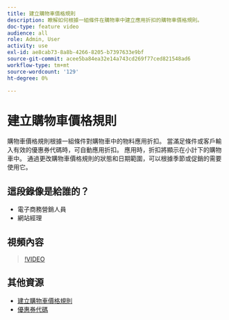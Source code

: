 ```yaml
---
title: 建立購物車價格規則
description: 瞭解如何根據一組條件在購物車中建立應用折扣的購物車價格規則。
doc-type: feature video
audience: all
role: Admin, User
activity: use
exl-id: ae8cab73-8a8b-4266-8205-b7397633e9bf
source-git-commit: acee5ba84ea32e14a743cd269f77ced821548ad6
workflow-type: tm+mt
source-wordcount: '129'
ht-degree: 0%

---
```


# 建立購物車價格規則

購物車價格規則根據一組條件對購物車中的物料應用折扣。 當滿足條件或客戶輸入有效的優惠券代碼時，可自動應用折扣。 應用時，折扣將顯示在小計下的購物車中。 通過更改購物車價格規則的狀態和日期範圍，可以根據季節或促銷的需要使用它。

## 這段錄像是給誰的？

- 電子商務營銷人員
- 網站經理

## 視頻內容

>[!VIDEO](https://video.tv.adobe.com/v/343835?quality=12&learn=on)

## 其他資源

- [建立購物車價格規則](https://docs.magento.com/user-guide/marketing/price-rules-cart-create.html)
- [優惠券代碼](https://docs.magento.com/user-guide/marketing/price-rules-cart-coupon.html)
